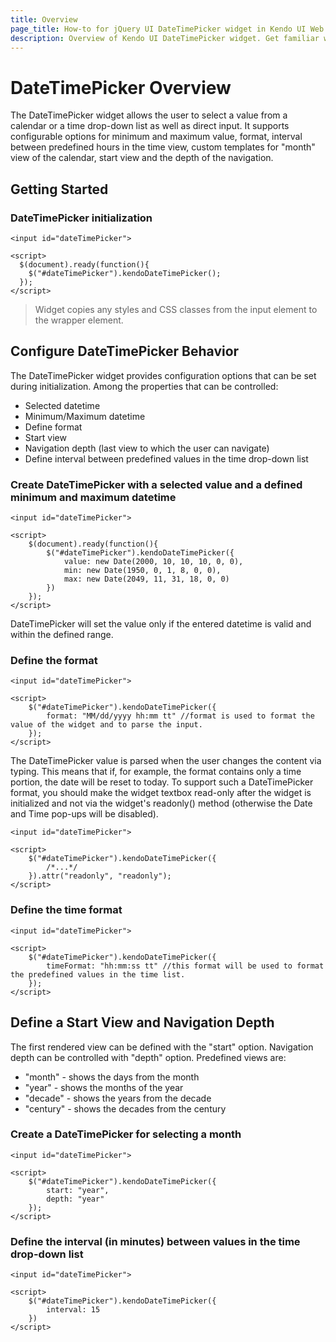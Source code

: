 ```yaml
---
title: Overview
page_title: How-to for jQuery UI DateTimePicker widget in Kendo UI Web framework
description: Overview of Kendo UI DateTimePicker widget. Get familiar with the configuration options of the control and define the interval between values in the time drop-down list.
---
```


# DateTimePicker Overview

The DateTimePicker widget allows the user to select a value from a
calendar or a time drop-down list as well as direct input.
It supports configurable options for minimum and maximum value, format, interval between predefined hours in the time view, custom templates for "month" view
of the calendar, start view and the depth of the navigation.


## Getting Started

### DateTimePicker initialization
    
    <input id="dateTimePicker"> 

    <script>
      $(document).ready(function(){
        $("#dateTimePicker").kendoDateTimePicker();
      });
    </script>

> Widget copies any styles and CSS classes from the input element to the wrapper element.

## Configure DateTimePicker Behavior

The DateTimePicker widget provides configuration options that can be set
during initialization. Among the properties that can be controlled:


*   Selected datetime
*   Minimum/Maximum datetime
*   Define format
*   Start view
*   Navigation depth (last view to which the user can navigate)
*   Define interval between predefined values in the time drop-down list

### Create DateTimePicker with a selected value and a defined minimum and maximum datetime
    <input id="dateTimePicker"> 

    <script>
        $(document).ready(function(){
            $("#dateTimePicker").kendoDateTimePicker({
                value: new Date(2000, 10, 10, 10, 0, 0),
                min: new Date(1950, 0, 1, 8, 0, 0),
                max: new Date(2049, 11, 31, 18, 0, 0)
            })
        });
    </script>

DateTimePicker will set the value only if the entered datetime is valid and
within the defined range.

### Define the format
    <input id="dateTimePicker"> 

    <script>
        $("#dateTimePicker").kendoDateTimePicker({
            format: "MM/dd/yyyy hh:mm tt" //format is used to format the value of the widget and to parse the input.
        });
    </script>

The DateTimePicker value is parsed when the user changes the content via typing. This means that if, for example, the format contains only a time portion, the date will be reset to today.
To support such a DateTimePicker format, you should make the widget textbox read-only after the widget is initialized and not via the widget's readonly() method (otherwise the Date and Time pop-ups will be disabled).
    
    <input id="dateTimePicker"> 

    <script>
        $("#dateTimePicker").kendoDateTimePicker({
            /*...*/
        }).attr("readonly", "readonly");
    </script>

### Define the time format
    
    <input id="dateTimePicker"> 
    
    <script>
        $("#dateTimePicker").kendoDateTimePicker({
            timeFormat: "hh:mm:ss tt" //this format will be used to format the predefined values in the time list.
        });
    </script>     

## Define a Start View and Navigation Depth


The first rendered view can be defined with the "start" option.
Navigation depth can be controlled with "depth" option. Predefined
views are:


*   "month" - shows the days from the month
*   "year" - shows the months of the year
*   "decade" - shows the years from the decade
*   "century" - shows the decades from the century

### Create a DateTimePicker for selecting a month
    <input id="dateTimePicker"> 
    
    <script>
        $("#dateTimePicker").kendoDateTimePicker({
            start: "year",
            depth: "year"
        });
    </script>

### Define the interval (in minutes) between values in the time drop-down list
    
    <input id="dateTimePicker"> 
    
    <script>
        $("#dateTimePicker").kendoDateTimePicker({
            interval: 15
        })
    </script>
